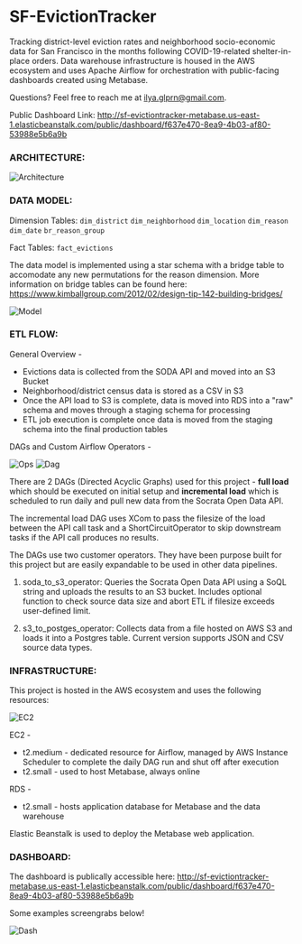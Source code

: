 # SF-EvictionTracker

Tracking district-level eviction rates and neighborhood socio-economic data for San Francisco in the months following COVID-19-related shelter-in-place orders. Data warehouse infrastructure is housed in the AWS ecosystem and uses Apache Airflow for orchestration with public-facing dashboards created using Metabase. 

Questions? Feel free to reach me at ilya.glprn@gmail.com.

Public Dashboard Link: http://sf-evictiontracker-metabase.us-east-1.elasticbeanstalk.com/public/dashboard/f637e470-8ea9-4b03-af80-53988e5b6a9b



<h3>ARCHITECTURE:</h3>

![Architecture](https://i.imgur.com/s2gLBZt.png)


<h3>DATA MODEL:</h3>

Dimension Tables:
`dim_district`
`dim_neighborhood`
`dim_location`
`dim_reason`
`dim_date`
`br_reason_group`

Fact Tables:
`fact_evictions`

The data model is implemented using a star schema with a bridge table to accomodate any new permutations for the reason dimension. More information on bridge tables can be found here: https://www.kimballgroup.com/2012/02/design-tip-142-building-bridges/

![Model](https://i.imgur.com/pzdvODe.png)

<h3>ETL FLOW:</h3>

General Overview - 
- Evictions data is collected from the SODA API and moved into an S3 Bucket
- Neighborhood/district census data is stored as a CSV in S3
- Once the API load to S3 is complete, data is moved into RDS into a "raw" schema and moves through a staging schema for processing
- ETL job execution is complete once data is moved from the staging schema into the final production tables

DAGs and Custom Airflow Operators -

![Ops](https://i.imgur.com/WTOUiGU.jpg)
![Dag](https://i.imgur.com/yJb3DKT.jpg)

There are 2 DAGs (Directed Acyclic Graphs) used for this project - <b>full load</b> which should be executed on initial setup and <b>incremental load</b> which is scheduled to run daily and pull new data from the Socrata Open Data API.

The incremental load DAG uses XCom to pass the filesize of the load between the API call task and a ShortCircuitOperator to skip downstream tasks if the API call produces no results. 

The DAGs use two customer operators. They have been purpose built for this project but are easily expandable to be used in other data pipelines.

1. soda_to_s3_operator: Queries the Socrata Open Data API using a SoQL string and uploads the results to an S3 bucket. Includes optional function to check source data size and abort ETL if filesize exceeds user-defined limit.

2. s3_to_postges_operator: Collects data from a file hosted on AWS S3 and loads it into a Postgres table. Current version supports JSON and CSV source data types.


<h3>INFRASTRUCTURE:</h3>

This project is hosted in the AWS ecosystem and uses the following resources:

![EC2](https://i.imgur.com/jB2X1jI.png)

EC2 -
- t2.medium - dedicated resource for Airflow, managed by AWS Instance Scheduler to complete the daily DAG run and shut off after execution 
- t2.small - used to host Metabase, always online

RDS -
- t2.small - hosts application database for Metabase and the data warehouse

Elastic Beanstalk is used to deploy the Metabase web application.


<h3>DASHBOARD:</h3>

The dashboard is publically accessible here: http://sf-evictiontracker-metabase.us-east-1.elasticbeanstalk.com/public/dashboard/f637e470-8ea9-4b03-af80-53988e5b6a9b

Some examples screengrabs below!

![Dash](https://i.imgur.com/3ghyDWw.jpg)


